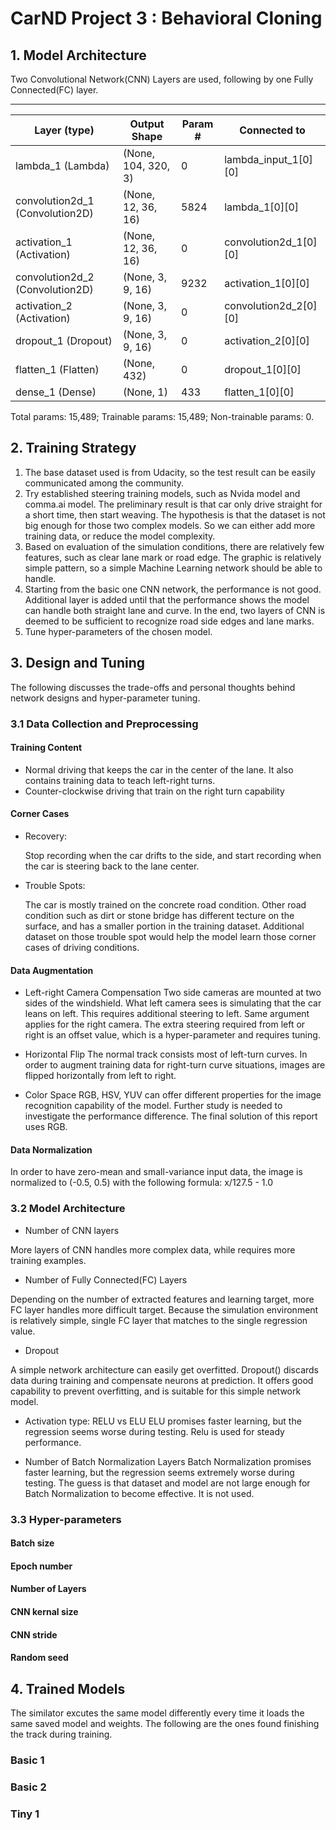 # CarND Project 3 : Behavioral Cloning


## 1. Model Architecture

Two Convolutional Network(CNN) Layers are used, following by one Fully Connected(FC) layer.

----------------------------------------------------------------------------------------------------
Layer (type)                     |Output Shape          |Param #     |Connected to                     
---------------------------------|----------------------|------------|---------------------------------
lambda_1 (Lambda)                |(None, 104, 320, 3)   |0           |lambda_input_1[0][0]             
convolution2d_1 (Convolution2D)  |(None, 12, 36, 16)    |5824        |lambda_1[0][0]                   
activation_1 (Activation)        |(None, 12, 36, 16)    |0           |convolution2d_1[0][0]            
convolution2d_2 (Convolution2D)  |(None, 3, 9, 16)      |9232        |activation_1[0][0]               
activation_2 (Activation)        |(None, 3, 9, 16)      |0           |convolution2d_2[0][0]            
dropout_1 (Dropout)              |(None, 3, 9, 16)      |0           |activation_2[0][0]               
flatten_1 (Flatten)              |(None, 432)           |0           |dropout_1[0][0]                  
dense_1 (Dense)                  |(None, 1)             |433         |flatten_1[0][0]                  


Total params: 15,489; 
Trainable params: 15,489; 
Non-trainable params: 0.


## 2. Training Strategy
1. The base dataset used is from Udacity, so the test result can be easily communicated among the community.
2. Try established steering training models, such as Nvida model and comma.ai model. The preliminary result is that car only drive straight for a short time, then start weaving. The hypothesis is that the dataset is not big enough for those two complex models. So we can either add more training data, or reduce the model complexity.
3. Based on evaluation of the simulation conditions, there are relatively few features, such as clear lane mark or road edge. The graphic is relatively simple pattern, so a simple Machine Learning network should be able to handle.
4. Starting from the basic one CNN network, the performance is not good. Additional layer is added until that the performance shows the model can handle both straight lane and curve. In the end, two layers of CNN is deemed to be sufficient to recognize road side edges and lane marks. 
5. Tune hyper-parameters of the chosen model.


## 3. Design and Tuning

The following discusses the trade-offs and personal thoughts behind network designs and hyper-parameter tuning.


### 3.1 Data Collection and Preprocessing

#### Training Content
- Normal driving that keeps the car in the center of the lane. It also contains training data to teach left-right turns.
- Counter-clockwise driving that train on the right turn capability

#### Corner Cases
- Recovery:  
 
  Stop recording when the car drifts to the side, and start recording when the car is steering back to the lane center.
 
- Trouble Spots:  
 
  The car is mostly trained on the concrete road condition. Other road condition such as dirt or stone bridge has different tecture on the surface, and has a smaller portion in the training dataset. Additional dataset on those trouble spot would help the model learn those corner cases of driving conditions.

#### Data Augmentation
- Left-right Camera Compensation
Two side cameras are mounted at two sides of the windshield. What left camera sees is simulating that the car leans on left. This requires additional steering to left. Same argument applies for the right camera. The extra steering required from left or right is an offset value, which is a hyper-parameter and requires tuning.

- Horizontal Flip
The normal track consists most of left-turn curves. In order to augment training data for right-turn curve situations, images are flipped horizontally from left to right.
- Color Space
RGB, HSV, YUV can offer different properties for the image recognition capability of the model. Further study is needed to investigate the performance difference. The final solution of this report uses RGB. 

#### Data Normalization 
In order to have zero-mean and small-variance input data, the image is normalized to (-0.5, 0.5) with the following formula: x/127.5 - 1.0

### 3.2 Model Architecture
- Number of CNN layers

More layers of CNN handles more complex data, while requires more training examples. 

- Number of Fully Connected(FC) Layers

Depending on the number of extracted features and learning target, more FC layer handles more difficult target. Because the simulation environment is relatively simple, single FC layer that matches to the single regression value.

- Dropout

A simple network architecture can easily get overfitted. Dropout() discards data during training and compensate neurons at prediction. It offers good capability to prevent overfitting, and is suitable for this simple network model.

- Activation type: RELU vs ELU
ELU promises faster learning, but the regression seems worse during testing. Relu is used for steady performance.

- Number of Batch Normalization Layers
Batch Normalization promises faster learning, but the regression seems extremely worse during testing. The guess is that dataset and model are not large enough for Batch Normalization to become effective. It is not used.

### 3.3 Hyper-parameters

#### Batch size
#### Epoch number
#### Number of Layers
#### CNN kernal size
#### CNN stride 
#### Random seed


## 4. Trained Models
  The similator excutes the same model differently every time it loads the same saved model and weights. The following are the ones found finishing the track during training. 
  ### Basic 1 
  ### Basic 2
  ### Tiny 1
